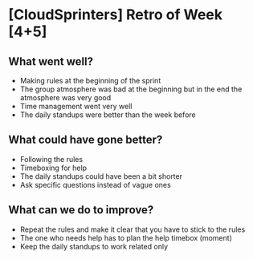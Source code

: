 # [CloudSprinters] Retro of Week [4+5]
## What went well?
 - Making rules at the beginning of the sprint
 - The group atmosphere was bad at the beginning but in the end the atmosphere was very good
 - Time management went very well
 - The daily standups were better than the week before

## What could have gone better?
 - Following the rules
 - Timeboxing for help
 - The daily standups could have been a bit shorter
 - Ask specific questions instead of vague ones

## What can we do to improve?
 - Repeat the rules and make it clear that you have to stick to the rules
 - The one who needs help has to plan the help timebox (moment)
 - Keep the daily standups to work related only 
